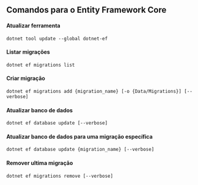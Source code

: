 ## Comandos para o Entity Framework Core

#### Atualizar ferramenta
```
dotnet tool update --global dotnet-ef
```

#### Listar migrações
```
dotnet ef migrations list
```

#### Criar migração
```
dotnet ef migrations add {migration_name} [-o {Data/Migrations}] [--verbose]
```

#### Atualizar banco de dados
```
dotnet ef database update [--verbose]
```

#### Atualizar banco de dados para uma migração específica
```
dotnet ef database update {migration_name} [--verbose]
```

#### Remover ultima migração
```
dotnet ef migrations remove [--verbose]
```
